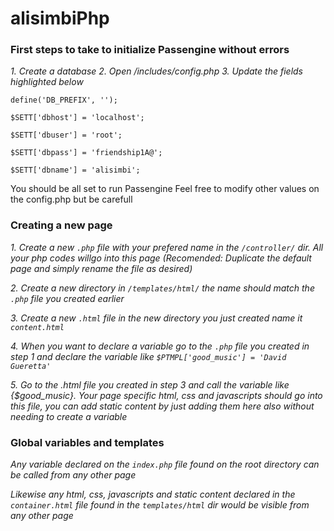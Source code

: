 # alisimbiPhp

### First steps to take to initialize Passengine without errors  


*1. Create a database*
*2. Open /includes/config.php*
*3. Update the fields highlighted below*


`define('DB_PREFIX', '');	` 

`$SETT['dbhost'] = 'localhost'; `

`$SETT['dbuser'] = 'root'; `

`$SETT['dbpass'] = 'friendship1A@'; `

`$SETT['dbname'] = 'alisimbi';`

You should be all set to run Passengine
Feel free to modify other values on the config.php but be carefull

### Creating a new page
*1. Create a new `.php` file with your prefered name in the `/controller/` dir. All your php codes willgo into this page (Recomended: Duplicate the default page and simply rename the file as desired)*

*2. Create a new directory in `/templates/html/` the name should match the `.php` file you created earlier*

*3. Create a new `.html` file in the new directory you just created name it `content.html`*

*4. When you want to declare a variable go to the `.php` file you created in step 1 and declare the variable like `$PTMPL['good_music'] = 'David Gueretta'`*

*5. Go to the .html file you created in step 3 and call the variable like {$good_music}. Your page specific html, css and javascripts should go into this file, you can add static content by just adding them here also without needing to create a variable*

### Global variables and templates
*Any variable declared on the `index.php` file found on the root directory can be called from any other page*

*Likewise any html, css, javascripts and static content declared in the `container.html` file found in the `templates/html` dir would be visible from any other page*